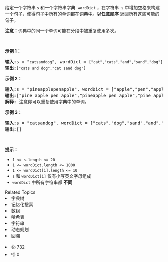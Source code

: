 <p>给定一个字符串 <code>s</code> 和一个字符串字典
 <meta charset="UTF-8" />&nbsp;<code>wordDict</code>&nbsp;，在字符串
 <meta charset="UTF-8" />&nbsp;<code>s</code>&nbsp;中增加空格来构建一个句子，使得句子中所有的单词都在词典中。<strong>以任意顺序</strong> 返回所有这些可能的句子。</p>

<p><strong>注意：</strong>词典中的同一个单词可能在分段中被重复使用多次。</p>

<p>&nbsp;</p>

<p><strong class="example">示例 1：</strong></p>

<pre>
<strong>输入:</strong>s = "<span><code>catsanddog</code></span>", wordDict = <span><code>["cat","cats","and","sand","dog"]</code></span>
<strong>输出:</strong><span><code>["cats and dog","cat sand dog"]</code></span>
</pre>

<p><strong class="example">示例 2：</strong></p>

<pre>
<strong>输入:</strong>s = "pineapplepenapple", wordDict = ["apple","pen","applepen","pine","pineapple"]
<strong>输出:</strong>["pine apple pen apple","pineapple pen apple","pine applepen apple"]
<strong>解释:</strong> 注意你可以重复使用字典中的单词。
</pre>

<p><strong class="example">示例&nbsp;3：</strong></p>

<pre>
<strong>输入:</strong>s = "catsandog", wordDict = ["cats","dog","sand","and","cat"]
<strong>输出:</strong>[]
</pre>

<p>&nbsp;</p>

<p><strong>提示：</strong></p>

<p>
 <meta charset="UTF-8" /></p>

<ul> 
 <li><code>1 &lt;= s.length &lt;= 20</code></li> 
 <li><code>1 &lt;= wordDict.length &lt;= 1000</code></li> 
 <li><code>1 &lt;= wordDict[i].length &lt;= 10</code></li> 
 <li><code>s</code>&nbsp;和&nbsp;<code>wordDict[i]</code>&nbsp;仅有小写英文字母组成</li> 
 <li><code>wordDict</code>&nbsp;中所有字符串都 <strong>不同</strong></li> 
</ul>

<div><div>Related Topics</div><div><li>字典树</li><li>记忆化搜索</li><li>数组</li><li>哈希表</li><li>字符串</li><li>动态规划</li><li>回溯</li></div></div><br><div><li>👍 732</li><li>👎 0</li></div>